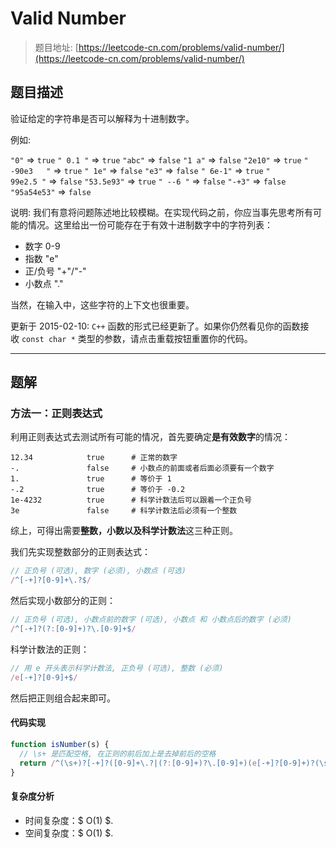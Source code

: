 # Valid Number

> 题目地址: [https://leetcode-cn.com/problems/valid-number/](https://leetcode-cn.com/problems/valid-number/)

## 题目描述
验证给定的字符串是否可以解释为十进制数字。

例如:

`"0"` => `true`
`" 0.1 "` => `true`
`"abc"` => `false`
`"1 a"` => `false`
`"2e10"` => `true`
`" -90e3   "` => `true`
`" 1e"` => `false`
`"e3"` => `false`
`" 6e-1"` => `true`
`" 99e2.5 "` => `false`
`"53.5e93"` => `true`
`" --6 "` => `false`
`"-+3"` => `false`
`"95a54e53"` => `false`

说明: 我们有意将问题陈述地比较模糊。在实现代码之前，你应当事先思考所有可能的情况。这里给出一份可能存在于有效十进制数字中的字符列表：

* 数字 0-9
* 指数 "e"
* 正/负号 "+"/"-"
* 小数点 "."

当然，在输入中，这些字符的上下文也很重要。

更新于 2015-02-10:
`C++` 函数的形式已经更新了。如果你仍然看见你的函数接收 `const char *` 类型的参数，请点击重载按钮重置你的代码。

------

## 题解

### 方法一：正则表达式

利用正则表达式去测试所有可能的情况，首先要确定**是有效数字**的情况：

```
12.34            true      # 正常的数字
-.               false     # 小数点的前面或者后面必须要有一个数字
1.               true      # 等价于 1
-.2              true      # 等价于 -0.2
1e-4232          true      # 科学计数法后可以跟着一个正负号
3e               false     # 科学计数法后必须有一个整数
```

综上，可得出需要**整数，小数以及科学计数法**这三种正则。

我们先实现整数部分的正则表达式：

```js
// 正负号 (可选), 数字 (必须), 小数点 (可选)
/^[-+]?[0-9]+\.?$/
```

然后实现小数部分的正则：

```js
// 正负号 (可选), 小数点前的数字 (可选), 小数点 和 小数点后的数字 (必须)
/^[-+]?(?:[0-9]+)?\.[0-9]+$/
```

科学计数法的正则：

```js
// 用 e 开头表示科学计数法, 正负号 (可选), 整数 (必须)
/e[-+]?[0-9]+$/
```

然后把正则组合起来即可。

#### 代码实现

```js
function isNumber(s) {
  // \s+ 是匹配空格, 在正则的前后加上是去掉前后的空格
  return /^(\s+)?[-+]?([0-9]+\.?|(?:[0-9]+)?\.[0-9]+)(e[-+]?[0-9]+)?(\s+)?$/.test(s);
}
```

#### 复杂度分析

* 时间复杂度：$ O(1) $.
* 空间复杂度：$ O(1) $.
